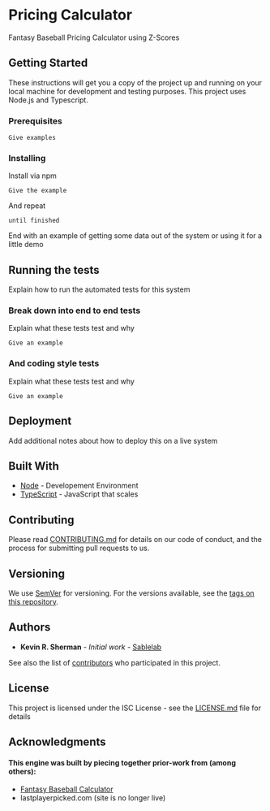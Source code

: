 # Pricing Calculator

Fantasy Baseball Pricing Calculator using Z-Scores 

## Getting Started

These instructions will get you a copy of the project up and running on your local machine for development and testing purposes. This project uses Node.js and Typescript.

### Prerequisites

```
Give examples
```

### Installing

Install via npm

```
Give the example
```

And repeat

```
until finished
```

End with an example of getting some data out of the system or using it for a little demo

## Running the tests

Explain how to run the automated tests for this system

### Break down into end to end tests

Explain what these tests test and why

```
Give an example
```

### And coding style tests

Explain what these tests test and why

```
Give an example
```

## Deployment

Add additional notes about how to deploy this on a live system

## Built With

* [Node](https://nodejs.org/en/) - Developement Environment
* [TypeScript](http://www.typescriptlang.org/) - JavaScript that scales

## Contributing

Please read [CONTRIBUTING.md](https://needlink.com) for details on our code of conduct, and the process for submitting pull requests to us.

## Versioning

We use [SemVer](http://semver.org/) for versioning. For the versions available, see the [tags on this repository](https://github.com/your/project/tags). 

## Authors

* **Kevin R. Sherman** - *Initial work* - [Sablelab](https://github.com/sablelab/)

See also the list of [contributors](https://github.com/your/project/contributors) who participated in this project.

## License

This project is licensed under the ISC License - see the [LICENSE.md](LICENSE.md) file for details

## Acknowledgments

#### This engine was built by piecing together prior-work from (among others):

* [Fantasy Baseball Calculator](http://fantasybaseballcalculator.webs.com/auction-price-determination)
* lastplayerpicked.com (site is no longer live)
